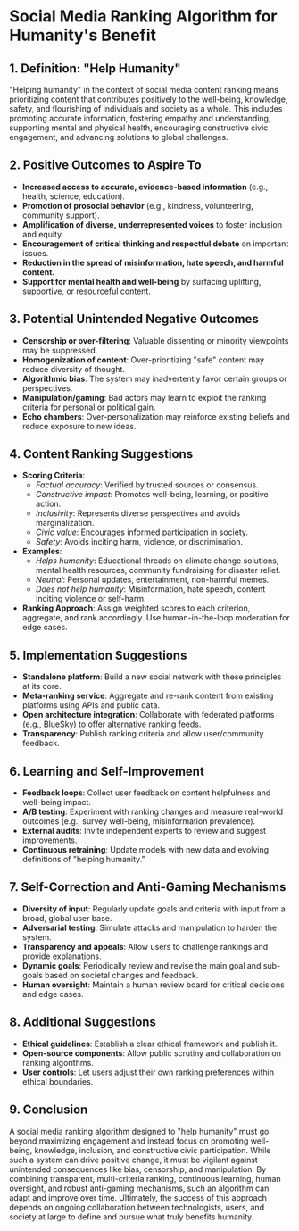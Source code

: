 # Social Media Ranking Algorithm for Humanity's Benefit

## 1. Definition: "Help Humanity"

"Helping humanity" in the context of social media content ranking means prioritizing content that contributes positively to the well-being, knowledge, safety, and flourishing of individuals and society as a whole. This includes promoting accurate information, fostering empathy and understanding, supporting mental and physical health, encouraging constructive civic engagement, and advancing solutions to global challenges.

## 2. Positive Outcomes to Aspire To
- **Increased access to accurate, evidence-based information** (e.g., health, science, education).
- **Promotion of prosocial behavior** (e.g., kindness, volunteering, community support).
- **Amplification of diverse, underrepresented voices** to foster inclusion and equity.
- **Encouragement of critical thinking and respectful debate** on important issues.
- **Reduction in the spread of misinformation, hate speech, and harmful content.**
- **Support for mental health and well-being** by surfacing uplifting, supportive, or resourceful content.

## 3. Potential Unintended Negative Outcomes
- **Censorship or over-filtering**: Valuable dissenting or minority viewpoints may be suppressed.
- **Homogenization of content**: Over-prioritizing "safe" content may reduce diversity of thought.
- **Algorithmic bias**: The system may inadvertently favor certain groups or perspectives.
- **Manipulation/gaming**: Bad actors may learn to exploit the ranking criteria for personal or political gain.
- **Echo chambers**: Over-personalization may reinforce existing beliefs and reduce exposure to new ideas.

## 4. Content Ranking Suggestions
- **Scoring Criteria**:
  - *Factual accuracy*: Verified by trusted sources or consensus.
  - *Constructive impact*: Promotes well-being, learning, or positive action.
  - *Inclusivity*: Represents diverse perspectives and avoids marginalization.
  - *Civic value*: Encourages informed participation in society.
  - *Safety*: Avoids inciting harm, violence, or discrimination.
- **Examples**:
  - *Helps humanity*: Educational threads on climate change solutions, mental health resources, community fundraising for disaster relief.
  - *Neutral*: Personal updates, entertainment, non-harmful memes.
  - *Does not help humanity*: Misinformation, hate speech, content inciting violence or self-harm.
- **Ranking Approach**: Assign weighted scores to each criterion, aggregate, and rank accordingly. Use human-in-the-loop moderation for edge cases.

## 5. Implementation Suggestions
- **Standalone platform**: Build a new social network with these principles at its core.
- **Meta-ranking service**: Aggregate and re-rank content from existing platforms using APIs and public data.
- **Open architecture integration**: Collaborate with federated platforms (e.g., BlueSky) to offer alternative ranking feeds.
- **Transparency**: Publish ranking criteria and allow user/community feedback.

## 6. Learning and Self-Improvement
- **Feedback loops**: Collect user feedback on content helpfulness and well-being impact.
- **A/B testing**: Experiment with ranking changes and measure real-world outcomes (e.g., survey well-being, misinformation prevalence).
- **External audits**: Invite independent experts to review and suggest improvements.
- **Continuous retraining**: Update models with new data and evolving definitions of "helping humanity."

## 7. Self-Correction and Anti-Gaming Mechanisms
- **Diversity of input**: Regularly update goals and criteria with input from a broad, global user base.
- **Adversarial testing**: Simulate attacks and manipulation to harden the system.
- **Transparency and appeals**: Allow users to challenge rankings and provide explanations.
- **Dynamic goals**: Periodically review and revise the main goal and sub-goals based on societal changes and feedback.
- **Human oversight**: Maintain a human review board for critical decisions and edge cases.

## 8. Additional Suggestions
- **Ethical guidelines**: Establish a clear ethical framework and publish it.
- **Open-source components**: Allow public scrutiny and collaboration on ranking algorithms.
- **User controls**: Let users adjust their own ranking preferences within ethical boundaries.

## 9. Conclusion

A social media ranking algorithm designed to "help humanity" must go beyond maximizing engagement and instead focus on promoting well-being, knowledge, inclusion, and constructive civic participation. While such a system can drive positive change, it must be vigilant against unintended consequences like bias, censorship, and manipulation. By combining transparent, multi-criteria ranking, continuous learning, human oversight, and robust anti-gaming mechanisms, such an algorithm can adapt and improve over time. Ultimately, the success of this approach depends on ongoing collaboration between technologists, users, and society at large to define and pursue what truly benefits humanity.
